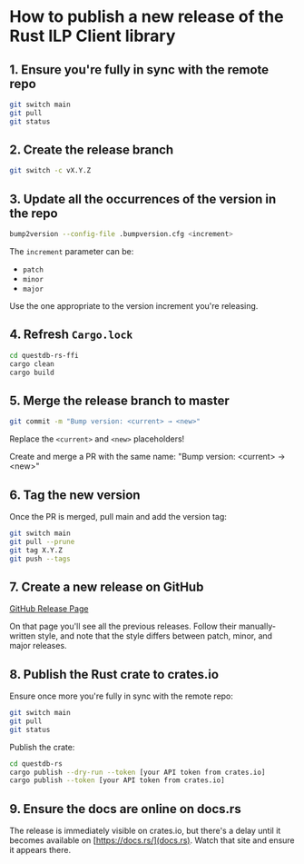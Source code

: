 # How to publish a new release of the Rust ILP Client library

## 1. Ensure you're fully in sync with the remote repo

```bash
git switch main
git pull
git status
```

## 2. Create the release branch

```bash
git switch -c vX.Y.Z
```

## 3. Update all the occurrences of the version in the repo

```bash
bump2version --config-file .bumpversion.cfg <increment>
```

The `increment` parameter can be:

- `patch`
- `minor`
- `major`

Use the one appropriate to the version increment you're releasing.

## 4. Refresh `Cargo.lock`

```bash
cd questdb-rs-ffi
cargo clean
cargo build
```

## 5. Merge the release branch to master

```bash
git commit -m "Bump version: <current> → <new>"
```

Replace the `<current>` and `<new>` placeholders!

Create and merge a PR with the same name: "Bump version: \<current\> → \<new\>"

## 6. Tag the new version

Once the PR is merged, pull main and add the version tag:

```bash
git switch main
git pull --prune
git tag X.Y.Z
git push --tags
```

## 7. Create a new release on GitHub

[GitHub Release Page](https://github.com/questdb/c-questdb-client/releases)

On that page you'll see all the previous releases. Follow their manually-written
style, and note that the style differs between patch, minor, and major releases.

## 8. Publish the Rust crate to crates.io

Ensure once more you're fully in sync with the remote repo:

```bash
git switch main
git pull
git status
```

Publish the crate:

```bash
cd questdb-rs
cargo publish --dry-run --token [your API token from crates.io]
cargo publish --token [your API token from crates.io]
```

## 9. Ensure the docs are online on docs.rs

The release is immediately visible on crates.io, but there's a delay until it
becomes available on [https://docs.rs/](docs.rs). Watch that site and ensure it
appears there.
